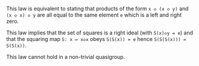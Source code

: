 This law is equivalent to stating that products of the form `x ◇ (x ◇ y)` and `(x ◇ x) ◇ y` are all equal to the same element `e` which is a left and right zero.

This law implies that the set of squares is a right ideal (with `S(x)◇y = e`) and that the squaring map `S: x ↦ x◇x` obeys `S(S(x)) = e` hence `S(S(S(x))) = S(S(x))`.

This law cannot hold in a non-trivial quasigroup.
